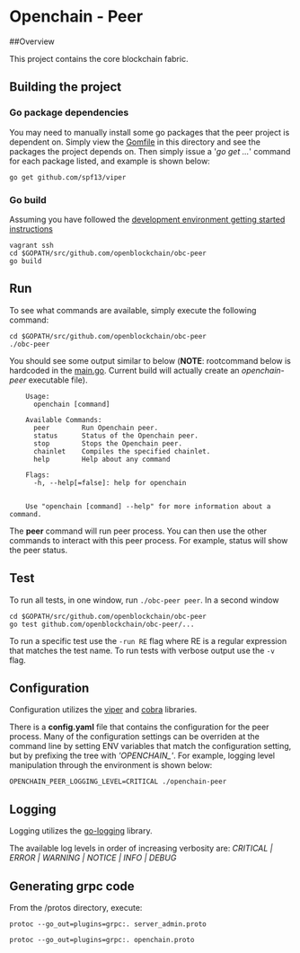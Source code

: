 # Openchain - Peer

##Overview

This project contains the core blockchain fabric.  

## Building the project

### Go package dependencies
You may need to manually install some go packages that the peer project is dependent on.  Simply view the [Gomfile](./Gomfile) in this directory and see the packages the project depends on.  Then simply issue a '*go get ...*' command for each package listed, and example is shown below:

    go get github.com/spf13/viper

### Go build

Assuming you have followed the [development environment getting started instructions](https://github.com/openblockchain/obc-getting-started/blob/master/devenv.md)

    vagrant ssh
    cd $GOPATH/src/github.com/openblockchain/obc-peer
    go build



## Run

To see what commands are available, simply execute the following command:

    cd $GOPATH/src/github.com/openblockchain/obc-peer
    ./obc-peer

You should see some output similar to below (**NOTE**: rootcommand below is hardcoded in the [main.go](./main.go).  Current build will actually create an *openchain-peer* executable file).

```
    Usage:
      openchain [command]

    Available Commands:
      peer        Run Openchain peer.
      status      Status of the Openchain peer.
      stop        Stops the Openchain peer.
      chainlet    Compiles the specified chainlet.
      help        Help about any command

    Flags:
      -h, --help[=false]: help for openchain


    Use "openchain [command] --help" for more information about a command.
```

The **peer** command will run peer process.  You can then use the other commands to interact with this peer process.  For example, status will show the peer status.

## Test

To run all tests, in one window, run `./obc-peer peer`. In a second window

    cd $GOPATH/src/github.com/openblockchain/obc-peer
    go test github.com/openblockchain/obc-peer/...

To run a specific test use the `-run RE` flag where RE is a regular expression that matches the test name. To run tests with verbose output use the `-v` flag.


## Configuration

Configuration utilizes the [viper](https://github.com/spf13/viper) and [cobra](https://github.com/spf13/cobra) libraries.

There is a **config.yaml** file that contains the configuration for the peer process.  Many of the configuration settings can be overriden at the command line by setting ENV variables that match the configuration setting, but by prefixing the tree with *'OPENCHAIN_'*.  For example, logging level manipulation through the environment is shown below:

    OPENCHAIN_PEER_LOGGING_LEVEL=CRITICAL ./openchain-peer

## Logging
Logging utilizes the [go-logging](https://github.com/op/go-logging) library.  

The available log levels in order of increasing verbosity are: *CRITICAL | ERROR | WARNING | NOTICE | INFO | DEBUG*

## Generating grpc code

From the <WORKSPACE>/protos directory, execute:

    protoc --go_out=plugins=grpc:. server_admin.proto

    protoc --go_out=plugins=grpc:. openchain.proto
